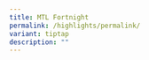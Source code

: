 ```yaml
---
title: MTL Fortnight
permalink: /highlights/permalink/
variant: tiptap
description: ""
---
```

<p></p>